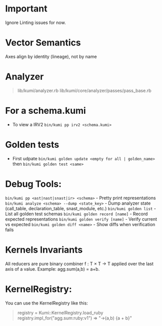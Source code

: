 # Important
Ignore Linting issues for now.

# Vector Semantics
Axes align by identity (lineage), not by name

# Analyzer
> lib/kumi/analyzer.rb
> lib/kumi/core/analyzer/passes/pass_base.rb

# For a schema.kumi
- To view a IRV2 `bin/kumi pp irv2 <schema.kumi>`

# Golden tests
- First udpate `bin/kumi golden update <empty for all | golden_name>` then `bin/kumi golden test <same>`



# Debug Tools:
`bin/kumi pp <ast|nast|snast|ir> <schema>` - Pretty print representations
`bin/kumi analyze <schema> --dump <state_key>` - Dump analyzer state (call_table, declaration_table, snast_module, etc.)
`bin/kumi golden list` - List all golden test schemas
`bin/kumi golden record [name]` - Record expected representations
`bin/kumi golden verify [name]` - Verify current vs expected
`bin/kumi golden diff <name>` - Show diffs when verification fails

# Kernels Invariants
All reducers are pure binary combiner f : T × T → T applied over the last axis of a value. Example: agg.sum(a,b) = a+b.


# KernelRegistry:
You can use the KernelRegistry like this:
> registry = Kumi::KernelRegistry.load_ruby
> registry.impl_for("agg.sum:ruby:v1")
=> "->(a,b) {a + b}"





